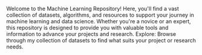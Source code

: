 Welcome to the Machine Learning Repository! Here, you'll find a vast collection of datasets, algorithms, and resources to support your journey in machine learning and data science. Whether you're a novice or an expert, this repository is designed to provide you with valuable tools and information to advance your projects and research.
Explore: Browse through my collection of datasets to find what suits your project or research needs.
